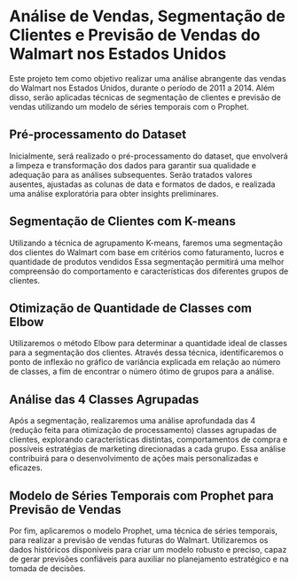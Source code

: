 # Análise de Vendas, Segmentação de Clientes e Previsão de Vendas do Walmart nos Estados Unidos
Este projeto tem como objetivo realizar uma análise abrangente das vendas do Walmart nos Estados Unidos, durante o período de 2011 a 2014. Além disso, serão aplicadas técnicas de segmentação de clientes e previsão de vendas utilizando um modelo de séries temporais com o Prophet.

## Pré-processamento do Dataset

Inicialmente, será realizado o pré-processamento do dataset, que envolverá a limpeza e transformação dos dados para garantir sua qualidade e adequação para as análises subsequentes. Serão tratados valores ausentes, ajustadas as colunas de data e formatos de dados, e realizada uma análise exploratória para obter insights preliminares.

## Segmentação de Clientes com K-means

Utilizando a técnica de agrupamento K-means, faremos uma segmentação dos clientes do Walmart com base em critérios como faturamento, lucros e quantidade de produtos vendidos  Essa segmentação permitirá uma melhor compreensão do comportamento e características dos diferentes grupos de clientes.

## Otimização de Quantidade de Classes com Elbow

Utilizaremos o método Elbow para determinar a quantidade ideal de classes para a segmentação dos clientes. Através dessa técnica, identificaremos o ponto de inflexão no gráfico de variância explicada em relação ao número de classes, a fim de encontrar o número ótimo de grupos para a análise.

## Análise das 4 Classes Agrupadas

Após a segmentação, realizaremos uma análise aprofundada das 4 (redução feita para otimização de processamento) classes agrupadas de clientes, explorando características distintas, comportamentos de compra e possíveis estratégias de marketing direcionadas a cada grupo. Essa análise contribuirá para o desenvolvimento de ações mais personalizadas e eficazes.

## Modelo de Séries Temporais com Prophet para Previsão de Vendas

Por fim, aplicaremos o modelo Prophet, uma técnica de séries temporais, para realizar a previsão de vendas futuras do Walmart. Utilizaremos os dados históricos disponíveis para criar um modelo robusto e preciso, capaz de gerar previsões confiáveis para auxiliar no planejamento estratégico e na tomada de decisões.
